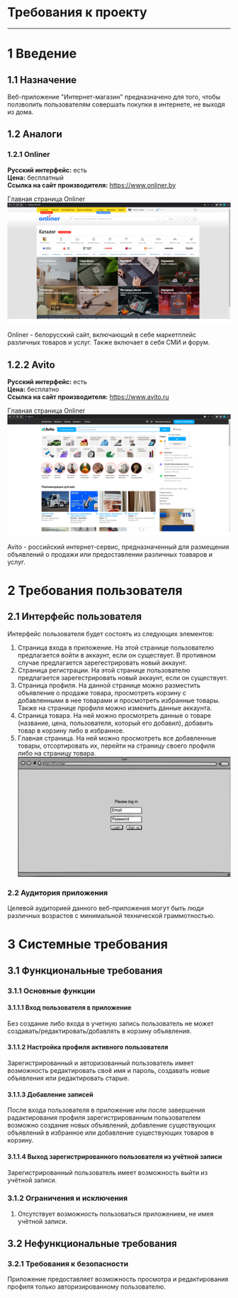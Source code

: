 # Требования к проекту
---


# 1 Введение


## 1.1 Назначение
Веб-приложение "Интернет-магазин" предназначено для того, чтобы ползволить пользователям совершать покупки в интернете, не выходя из дома.

## 1.2 Аналоги

### 1.2.1 Onliner

**Русский интерфейс:** есть  
**Цена:** бесплатный  
**Ссылка на сайт производителя:** https://www.onliner.by

Главная страница Onliner  
![Главная страница Onliner](docs_images/analogues/onliner.png)

Onliner - белорусский сайт, включающий в себе маркетплейс различных товаров и услуг. Также включает в себя СМИ и форум.
<a name="c_organizer"/>

## 1.2.2 Avito
**Русский интерфейс:** есть  
**Цена:** бесплатно  
**Ссылка на сайт производителя:** https://www.avito.ru

Главная страница Onliner
![Главная страница Avito](docs_images/analogues/avito.png)  

Avito - российский интернет-сервис, предназначенный для размещения объявлений о продажи или предоставлении различных тоаваров и услуг. 

# 2 Требования пользователя

## 2.1 Интерфейс пользователя
Интерфейс пользователя будет состоять из следующих элементов:
1. Страница входа в приложение. На этой странице пользователю предлагается войти в аккаунт, если он существует. В противном случае предлагается зарегестрировать новый аккаунт.
2. Страница регистрации. На этой странице пользователю предлагается зарегестрировать новый аккаунт, если он существует.
3. Страница профиля. На данной странице можно разместить объявление о продаже товара, просмотреть корзину с добавленными в нее товарами и просмотреть избранные товары. Также на странице профиля можно изменить данные аккаунта.
4. Страница товара. На ней можно просмотреть данные о товаре (название, цена, пользователя, который его добавил), добавить товар в корзину либо в избранное.
5. Главная страница. На ней можно просмотреть все добавленные товары, отсортировать их, перейти на страницу своего профиля либо на страницу товара.
![Страница входа в аккаунт](docs_images/mockups/login.jpg)

### 2.2 Аудитория приложения
Целевой аудиторией данного веб-приложения могут быть люди различных возрастов с минимальной технической граммотностью.

# 3 Системные требования

## 3.1 Функциональные требования

### 3.1.1 Основные функции

#### 3.1.1.1 Вход пользователя в приложение
Без создание либо входа в учетную запись пользователь не может создавать/редактировать/добавлять в корзину объявления.

#### 3.1.1.2 Настройка профиля активного пользователя
Зарегистрированный и авторизованный пользователь имеет возможность редактировать своё имя и пароль, создавать новые объявления или редактировать старые.

#### 3.1.1.3 Добавление записей
После входа пользователя в приложение или после завершения радактирования профиля зарегистрированным пользователем возможно создание новых объявлений, добавление существующих объявлений в избранное или добавление существующих товаров в корзину.

#### 3.1.1.4 Выход зарегистрированного пользователя из учётной записи
Зарегистрированный пользователь имеет возможность выйти из учётной записи.

### 3.1.2 Ограничения и исключения
1. Отсутствует возможность пользоваться приложением, не имея учётной записи. 

## 3.2 Нефункциональные требования

### 3.2.1 Требования к безопасности
Приложение предоставляет возможность просмотра и редактирования профиля только авторизированному пользователю.
